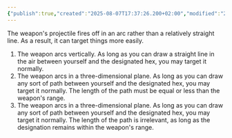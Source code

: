 ```yaml
---
{"publish":true,"created":"2025-08-07T17:37:26.200+02:00","modified":"2025-08-07T18:41:46.989+02:00","cssclasses":""}
---
```


The weapon's projectile fires off in an arc rather than a relatively straight line. As a result, it can target things more easily.

1. The weapon arcs vertically. As long as you can draw a straight line in the air between yourself and the designated hex, you may target it normally.
2. The weapon arcs in a three-dimensional plane. As long as you can draw any sort of path between yourself and the designated hex, you may target it normally. The length of the path must be equal or less than the weapon's range.
3. The weapon arcs in a three-dimensional plane. As long as you can draw any sort of path between yourself and the designated hex, you may target it normally. The length of the path is irrelevant, as long as the designation remains within the weapon's range.